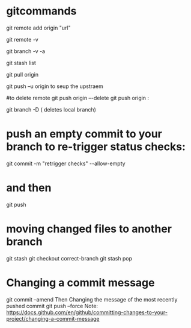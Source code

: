 # gitcommands

git remote add origin "url" 

git remote -v 

git branch -v -a 

git stash list 

git pull origin <master> 

git push –u origin <branchname> to seup the upstraem 

#to delete remote
git push origin –-delete <branchname> 
git push origin :<branchname>

git branch -D <branchname> ( deletes local branch) 

# push an empty commit to your branch to re-trigger status checks: 
git commit -m "retrigger checks" --allow-empty 
# and then 
git push <branchname> 
  
# moving changed files to another branch
git stash
git checkout correct-branch
git stash pop

#  Changing a commit message 
  git commit –amend 
  Then Changing the message of the most recently pushed commit
  git push –force 
  Note: https://docs.github.com/en/github/committing-changes-to-your-project/changing-a-commit-message 
